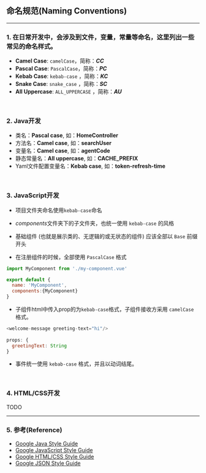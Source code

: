 ## 命名规范(Naming Conventions)
---

### 1. 在日常开发中，会涉及到文件，变量，常量等命名，这里列出一些常见的命名样式。

- **Camel Case**: `camelCase`，简称：***CC***
- **Pascal Case**: `PascalCase`，简称：***PC***
- **Kebab Case**: `kebab-case` ，简称：***KC***
- **Snake Case**: `snake_case` ，简称：***SC***
- **All Uppercase**: `ALL_UPPERCASE` ，简称：***AU***

&nbsp;

### 2. Java开发
- 类名：**Pascal case**, 如：**HomeController**
- 方法名：**Camel case**, 如：**searchUser**
- 变量名：**Camel case**, 如：**agentCode**
- 静态常量名：**All uppercase**, 如：**CACHE_PREFIX**
- Yaml文件配置变量名：**Kebab case**, 如：**token-refresh-time**

&nbsp;

### 3. JavaScript开发

- 项目文件夹命名使用`kebab-case`命名

- *components*文件夹下的子文件夹，也统一使用 `kebab-case` 的风格

- 基础组件 (也就是展示类的、无逻辑的或无状态的组件) 应该全部以 `Base` 前缀开头

- 在注册组件的时候，全部使用 `PascalCase` 格式

```javascript
import MyComponent from './my-component.vue'

export default {
  name: 'MyComponent',
  components:{MyComponent}
}
```

- 子组件html中传入prop的为`kebab-case`格式，子组件接收方采用 `camelCase` 格式。

```javascript
<welcome-message greeting-text="hi"/>
    
props: {
  greetingText: String
}
```

- 事件统一使用 `kebab-case` 格式，并且以动词结尾。

&nbsp;

### 4. HTML/CSS开发
TODO

---
### 5. 参考(Reference)
- [Google Java Style Guide](https://google.github.io/styleguide/javaguide.html)
- [Google JavaScript Style Guide](https://google.github.io/styleguide/jsguide.html)
- [Google HTML/CSS Style Guide](https://google.github.io/styleguide/htmlcssguide.html)
- [Google JSON Style Guide](https://google.github.io/styleguide/jsoncstyleguide.xml)
